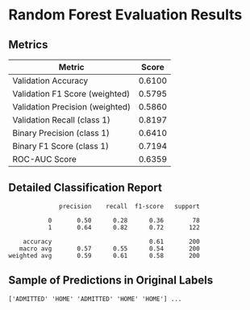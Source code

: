 # Random Forest Evaluation Results

## Metrics

| Metric                    | Score    |
|---------------------------|----------|
| Validation Accuracy       | 0.6100 |
| Validation F1 Score (weighted) | 0.5795 |
| Validation Precision (weighted) | 0.5860 |
| Validation Recall (class 1) | 0.8197 |
| Binary Precision (class 1) | 0.6410 |
| Binary F1 Score (class 1) | 0.7194 |
| ROC-AUC Score             | 0.6359 |

## Detailed Classification Report

```
              precision    recall  f1-score   support

           0       0.50      0.28      0.36        78
           1       0.64      0.82      0.72       122

    accuracy                           0.61       200
   macro avg       0.57      0.55      0.54       200
weighted avg       0.59      0.61      0.58       200

```

## Sample of Predictions in Original Labels

`['ADMITTED' 'HOME' 'ADMITTED' 'HOME' 'HOME'] ...`
